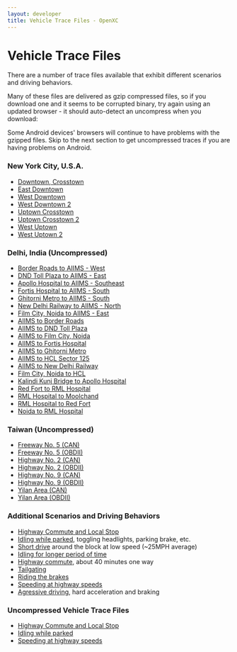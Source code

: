 ```yaml
---
layout: developer
title: Vehicle Trace Files - OpenXC
---
```


<div class="page-header">
    <h1>Vehicle Trace Files</h1>
</div>

There are a number of trace files available that exhibit different scenarios and
driving behaviors.

Many of these files are delivered as gzip compressed files, so if you download
one and it seems to be corrupted binary, try again using an updated browser -
it should auto-detect an uncompress when you download:

<div class="alert alert-danger">
    Some Android devices' browsers will continue to have problems
    with the gzipped files.  Skip to the next section to get
    uncompressed traces if you are having problems on Android.
</div>

<div class="page-header">
    <h3 id="new-york-city">New York City, U.S.A.</h3>
</div>

* [Downtown, Crosstown](http://oxcp.com.s3.amazonaws.com/traces/nyc/downtown-crosstown.json)
* [East Downtown](http://oxcp.com.s3.amazonaws.com/traces/nyc/downtown-east.json)
* [West Downtown](http://oxcp.com.s3.amazonaws.com/traces/nyc/downtown-west.json)
* [West Downtown 2](http://oxcp.com.s3.amazonaws.com/traces/nyc/downtown-west2.json)
* [Uptown Crosstown](http://oxcp.com.s3.amazonaws.com/traces/nyc/uptown-crossdown.json)
* [Uptown Crosstown 2](http://oxcp.com.s3.amazonaws.com/traces/nyc/uptown-crosstown.json)
* [West Uptown](http://oxcp.com.s3.amazonaws.com/traces/nyc/uptown-west.json)
* [West Uptown 2](http://oxcp.com.s3.amazonaws.com/traces/nyc/uptown-west2.json)

<div class="page-header">
    <h3 id="delhi">Delhi, India (Uncompressed)</h3>
</div>

* [Border Roads to AIIMS - West](http://oxcp.com.s3.amazonaws.com/traces/delhi/Border_Roads_Organisation_to_AIIMS.json)
* [DND Toll Plaza to AIIMS - East](http://oxcp.com.s3.amazonaws.com/traces/delhi/DND_Toll_Plaza_to_AIIMS.json)
* [Apollo Hospital to AIIMS - Southeast](http://oxcp.com.s3.amazonaws.com/traces/delhi/Apollo_Hospita_to_AIIMS.json)
* [Fortis Hospital to AIIMS - South](http://oxcp.com.s3.amazonaws.com/traces/delhi/Fortis_Hospital_to_AIIMS.json)
* [Ghitorni Metro to AIIMS - South](http://oxcp.com.s3.amazonaws.com/traces/delhi/Ghitorni_Metro_to_AIIMS.json)
* [New Delhi Railway to AIIMS - North](http://oxcp.com.s3.amazonaws.com/traces/delhi/New_Delhi_Railway_to_AIIMS.json)
* [Film City, Noida to AIIMS - East](http://oxcp.com.s3.amazonaws.com/traces/delhi/Sector_16A_Noida_to_AIIMS.json)
* [AIIMS to Border Roads](http://oxcp.com.s3.amazonaws.com/traces/delhi/AIIMS_to_Border_Roads_Organisation.json)
* [AIIMS to DND Toll Plaza](http://oxcp.com.s3.amazonaws.com/traces/delhi/AIIMS_to_DND_Toll.json)
* [AIIMS to Film City, Noida](http://oxcp.com.s3.amazonaws.com/traces/delhi/AIIMS_to_FilmCity_sec_16A_Noida.json)
* [AIIMS to Fortis Hospital](http://oxcp.com.s3.amazonaws.com/traces/delhi/AIIMS_to_Fortis_Hospital.json)
* [AIIMS to Ghitorni Metro](http://oxcp.com.s3.amazonaws.com/traces/delhi/AIIMS_to_Ghitorni_Metro.json)
* [AIIMS to HCL Sector 125](http://oxcp.com.s3.amazonaws.com/traces/delhi/AIIMS_to_HCL_Sector-125.json)
* [AIIMS to New Delhi Railway](http://oxcp.com.s3.amazonaws.com/traces/delhi/AIIMS_to_New_Delhi_Railway.json)
* [Film City, Noida to HCL](http://oxcp.com.s3.amazonaws.com/traces/delhi/FilmCity_Noida_to_HCL_sec_125_Noida.json)
* [Kalindi Kunj Bridge to Apollo Hospital](http://oxcp.com.s3.amazonaws.com/traces/delhi/Kalindi_Kunj_Bridge_to_Apollo_Hospital.json)
* [Red Fort to RML Hospital](http://oxcp.com.s3.amazonaws.com/traces/delhi/Red_Fort_to_RML_Hospital.json)
* [RML Hospital to Moolchand](http://oxcp.com.s3.amazonaws.com/traces/delhi/RML_Hospital_to_Moolchand.json)
* [RML Hospital to Red Fort](http://oxcp.com.s3.amazonaws.com/traces/delhi/RML_Hospital_to_Red_Fort.json)
* [Noida to RML Hospital](http://oxcp.com.s3.amazonaws.com/traces/delhi/Sector_125_Noida_to_RML_Hospital.json)

<div class="page-header">
    <h3 id="taiwan">Taiwan (Uncompressed)</h3>
</div>

* [Freeway No. 5 (CAN)](http://oxcp.com.s3.amazonaws.com/traces/Taiwan/CAN-data/FreewayNo5-can.json)
* [Freeway No. 5 (OBDII)](http://oxcp.com.s3.amazonaws.com/traces/Taiwan/OBDII-data/FreewayNo5-obd.json)
* [Highway No. 2 (CAN)](http://oxcp.com.s3.amazonaws.com/traces/Taiwan/CAN-data/HighwayNo2-can.json)
* [Highway No. 2 (OBDII)](http://oxcp.com.s3.amazonaws.com/traces/Taiwan/OBDII-data/HighwayNo2-obd.json)
* [Highway No. 9 (CAN)](http://oxcp.com.s3.amazonaws.com/traces/Taiwan/CAN-data/HighwayNo9-can.json)
* [Highway No. 9 (OBDII)](http://oxcp.com.s3.amazonaws.com/traces/Taiwan/OBDII-data/HighwayNo9-obd.json)
* [Yilan Area (CAN)](http://oxcp.com.s3.amazonaws.com/traces/Taiwan/CAN-data/YilanArea-can.json)
* [Yilan Area (OBDII)](http://oxcp.com.s3.amazonaws.com/traces/Taiwan/OBDII-data/YilanArea-obd.json)

<div class="page-header">
    <h3 id="scenarios-and-behaviors">Additional Scenarios and Driving Behaviors</h3>
</div>

* [Highway Commute and Local Stop](http://oxcp.com.s3.amazonaws.com/traces/localwithgps.json)
* [Idling while parked][idling while parked], toggling headlights, parking brake, etc.
* [Short drive][short drive] around the block at low speed (~25MPH average)
* [Idling for longer period of time][idling2]
* [Highway commute][], about 40 minutes one way
* [Tailgating][]
* [Riding the brakes][]
* [Speeding at highway speeds][speeding]
* [Agressive driving][], hard acceleration and braking

<div class="page-header">
    <h3 id="uncompressed-traces">Uncompressed Vehicle Trace Files</h3>
</div>

* [Highway Commute and Local Stop](http://oxcp.com.s3.amazonaws.com/traces/localwithgps-uncompressed.json)
* [Idling while parked](http://oxcp.com.s3.amazonaws.com/traces/parked-uncompressed.json)
* [Speeding at highway speeds](http://oxcp.com.s3.amazonaws.com/traces/highway-speeding-uncompressed.json)


[short drive]: http://oxcp.com.s3.amazonaws.com/driving.json
[idling while parked]: http://oxcp.com.s3.amazonaws.com/parked.json
[idling2]: http://oxcp.com.s3.amazonaws.com/traces/idling.json
[Highway commute]: http://oxcp.com.s3.amazonaws.com/traces/commute.json
[Tailgating]: http://oxcp.com.s3.amazonaws.com/traces/tailgating.json
[Riding the brakes]: http://oxcp.com.s3.amazonaws.com/traces/riding-brakes.json
[speeding]: http://oxcp.com.s3.amazonaws.com/traces/highway-speeding.json
[Agressive driving]:http://oxcp.com.s3.amazonaws.com/traces/aggressive-driving.json

